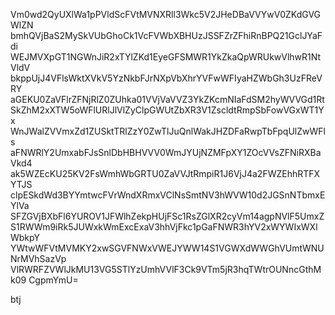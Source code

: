 Vm0wd2QyUXlWa1pPVldScFVtMVNXRll3Wkc5V2JHeDBaVVYwV0ZKdGVGWlZN
bmhQVjBaS2MySkVUbGhoCk1VcFVWbXBHUzJSSFZrZFhiRnBPQ21GclJYaFdi
WEJMVXpGT1NGWnJiR2xTYlZKd1EyeGFSMWR1YkZkaQpWRUkwVlhwR1NtVldV
bkppUjJ4VFlsWktXVkV5YzNkbFJrNXpVbXhrYVFwWFIyaHZWbGh3UzFReVRY
aGEKU0ZaVFlrZFNjRlZ0ZUhka01VVjVaVVZ3YkZKcmNIaFdSM2hyWVVGd1Rt
SkZhM2xXTW5oWFlURlJlVlZyClpGWUtZbXR3V1ZscldtRmpSbFowVGxWT1Yx
WnJWalZVVmxZd1ZUSktTRlZzY0ZwTlJuQnlWakJHZDFaRwpTbFpqUlZwWFls
aFNWRlY2UmxabFJsSnlDbHBHVVV0WmJYUjNZMFpXY1ZOcVVsZFNiRXBaVkd4
ak5WZEcKU25KV2FsWmhWbGRTU0ZaVVJtRmpiR1J6VjJ4a2FWZEhhRTFXYTJS
clpESkdWd3BYYmtwcFVrWndXRmxVClNsSmtNV3hWVW10d2JGSnNTbmxEYlVa
SFZGVjBXbFl6YUROV1JFWlhZekpHUjFSc1RsZGlXR2cyVm14agpNVlF5UmxZ
S1RWWm9iRk5JUWxkWmExcExaV3hhVjFkc1pGaFNWR3hYV2xWYWIxWXlWbkpY
YWtwWFVtMVMKY2xwSGVFNWxVWEJYWW14S1VGWXdWWGhVUmtWNUNrMVhSazVp
VlRWRFZVWlJkMU13VG5STlYzUmhVVlF3Ck9VTm5jR3hqTWtrOUNncGthMk09
CgpmYmU=

btj